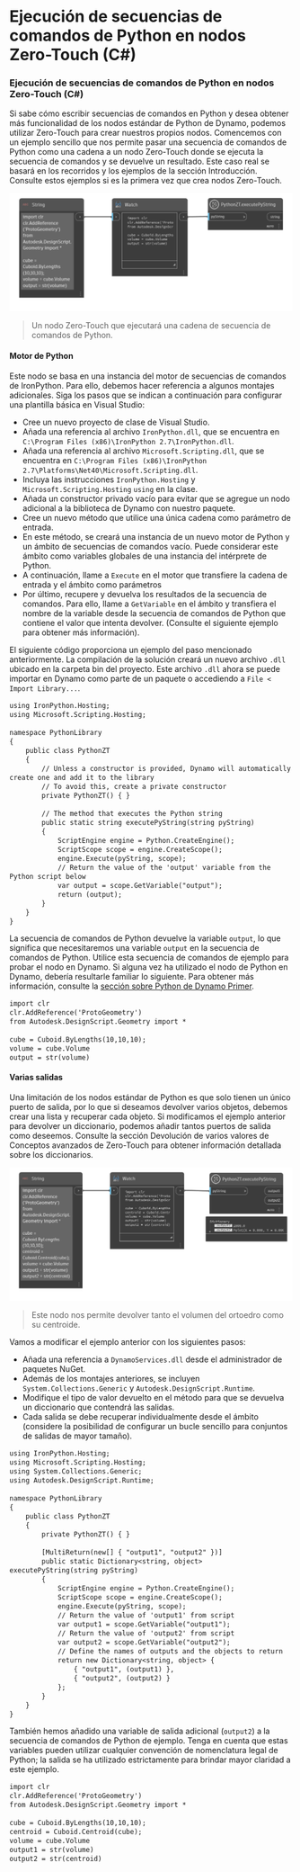 # Ejecución de secuencias de comandos de Python en nodos Zero-Touch (C#) 

### Ejecución de secuencias de comandos de Python en nodos Zero-Touch (C#) <a href="#executing-python-scripts-in-zero-touch-nodes-c" id="executing-python-scripts-in-zero-touch-nodes-c"></a>

Si sabe cómo escribir secuencias de comandos en Python y desea obtener más funcionalidad de los nodos estándar de Python de Dynamo, podemos utilizar Zero-Touch para crear nuestros propios nodos. Comencemos con un ejemplo sencillo que nos permite pasar una secuencia de comandos de Python como una cadena a un nodo Zero-Touch donde se ejecuta la secuencia de comandos y se devuelve un resultado. Este caso real se basará en los recorridos y los ejemplos de la sección Introducción. Consulte estos ejemplos si es la primera vez que crea nodos Zero-Touch.

![Un nodo Zero-Touch que ejecutará una cadena de secuencia de comandos de Python.](images/python-case-study.png)

> Un nodo Zero-Touch que ejecutará una cadena de secuencia de comandos de Python.

#### Motor de Python <a href="#python-engine" id="python-engine"></a>

Este nodo se basa en una instancia del motor de secuencias de comandos de IronPython. Para ello, debemos hacer referencia a algunos montajes adicionales. Siga los pasos que se indican a continuación para configurar una plantilla básica en Visual Studio:

* Cree un nuevo proyecto de clase de Visual Studio.
* Añada una referencia al archivo `IronPython.dll`, que se encuentra en `C:\Program Files (x86)\IronPython 2.7\IronPython.dll`.
* Añada una referencia al archivo `Microsoft.Scripting.dll`, que se encuentra en `C:\Program Files (x86)\IronPython 2.7\Platforms\Net40\Microsoft.Scripting.dll`.
* Incluya las instrucciones `IronPython.Hosting` y `Microsoft.Scripting.Hosting` `using` en la clase.
* Añada un constructor privado vacío para evitar que se agregue un nodo adicional a la biblioteca de Dynamo con nuestro paquete.
* Cree un nuevo método que utilice una única cadena como parámetro de entrada.
* En este método, se creará una instancia de un nuevo motor de Python y un ámbito de secuencias de comandos vacío. Puede considerar este ámbito como variables globales de una instancia del intérprete de Python.
* A continuación, llame a `Execute` en el motor que transfiere la cadena de entrada y el ámbito como parámetros
* Por último, recupere y devuelva los resultados de la secuencia de comandos. Para ello, llame a `GetVariable` en el ámbito y transfiera el nombre de la variable desde la secuencia de comandos de Python que contiene el valor que intenta devolver. (Consulte el siguiente ejemplo para obtener más información).

El siguiente código proporciona un ejemplo del paso mencionado anteriormente. La compilación de la solución creará un nuevo archivo `.dll` ubicado en la carpeta bin del proyecto. Este archivo `.dll` ahora se puede importar en Dynamo como parte de un paquete o accediendo a `File < Import Library...`.

```
using IronPython.Hosting;
using Microsoft.Scripting.Hosting;

namespace PythonLibrary
{
    public class PythonZT
    {
        // Unless a constructor is provided, Dynamo will automatically create one and add it to the library
        // To avoid this, create a private constructor
        private PythonZT() { }

        // The method that executes the Python string
        public static string executePyString(string pyString)
        {
            ScriptEngine engine = Python.CreateEngine();
            ScriptScope scope = engine.CreateScope();
            engine.Execute(pyString, scope);
            // Return the value of the 'output' variable from the Python script below
            var output = scope.GetVariable("output");
            return (output);
        }
    }
}
```

La secuencia de comandos de Python devuelve la variable `output`, lo que significa que necesitaremos una variable `output` en la secuencia de comandos de Python. Utilice esta secuencia de comandos de ejemplo para probar el nodo en Dynamo. Si alguna vez ha utilizado el nodo de Python en Dynamo, debería resultarle familiar lo siguiente. Para obtener más información, consulte la [sección sobre Python de Dynamo Primer](http://dynamoprimer.com/en/09\_Custom-Nodes/9-4\_Python.html).

```
import clr
clr.AddReference('ProtoGeometry')
from Autodesk.DesignScript.Geometry import *

cube = Cuboid.ByLengths(10,10,10);
volume = cube.Volume
output = str(volume)
```

#### Varias salidas <a href="#multiple-outputs" id="multiple-outputs"></a>

Una limitación de los nodos estándar de Python es que solo tienen un único puerto de salida, por lo que si deseamos devolver varios objetos, debemos crear una lista y recuperar cada objeto. Si modificamos el ejemplo anterior para devolver un diccionario, podemos añadir tantos puertos de salida como deseemos. Consulte la sección Devolución de varios valores de Conceptos avanzados de Zero-Touch para obtener información detallada sobre los diccionarios.

![Este nodo nos permite devolver tanto el volumen del ortoedro como su centroide.](images/python-multi-case-study.png)

> Este nodo nos permite devolver tanto el volumen del ortoedro como su centroide.

Vamos a modificar el ejemplo anterior con los siguientes pasos:

* Añada una referencia a `DynamoServices.dll` desde el administrador de paquetes NuGet.
* Además de los montajes anteriores, se incluyen `System.Collections.Generic` y `Autodesk.DesignScript.Runtime`.
* Modifique el tipo de valor devuelto en el método para que se devuelva un diccionario que contendrá las salidas.
* Cada salida se debe recuperar individualmente desde el ámbito (considere la posibilidad de configurar un bucle sencillo para conjuntos de salidas de mayor tamaño).

```
using IronPython.Hosting;
using Microsoft.Scripting.Hosting;
using System.Collections.Generic;
using Autodesk.DesignScript.Runtime;

namespace PythonLibrary
{
    public class PythonZT
    {
        private PythonZT() { }

        [MultiReturn(new[] { "output1", "output2" })]
        public static Dictionary<string, object> executePyString(string pyString)
        {
            ScriptEngine engine = Python.CreateEngine();
            ScriptScope scope = engine.CreateScope();
            engine.Execute(pyString, scope);
            // Return the value of 'output1' from script
            var output1 = scope.GetVariable("output1");
            // Return the value of 'output2' from script
            var output2 = scope.GetVariable("output2");
            // Define the names of outputs and the objects to return
            return new Dictionary<string, object> {
                { "output1", (output1) },
                { "output2", (output2) }
            };
        }
    }
}
```

También hemos añadido una variable de salida adicional (`output2`) a la secuencia de comandos de Python de ejemplo. Tenga en cuenta que estas variables pueden utilizar cualquier convención de nomenclatura legal de Python; la salida se ha utilizado estrictamente para brindar mayor claridad a este ejemplo.

```
import clr
clr.AddReference('ProtoGeometry')
from Autodesk.DesignScript.Geometry import *

cube = Cuboid.ByLengths(10,10,10);
centroid = Cuboid.Centroid(cube);
volume = cube.Volume
output1 = str(volume)
output2 = str(centroid)
```
